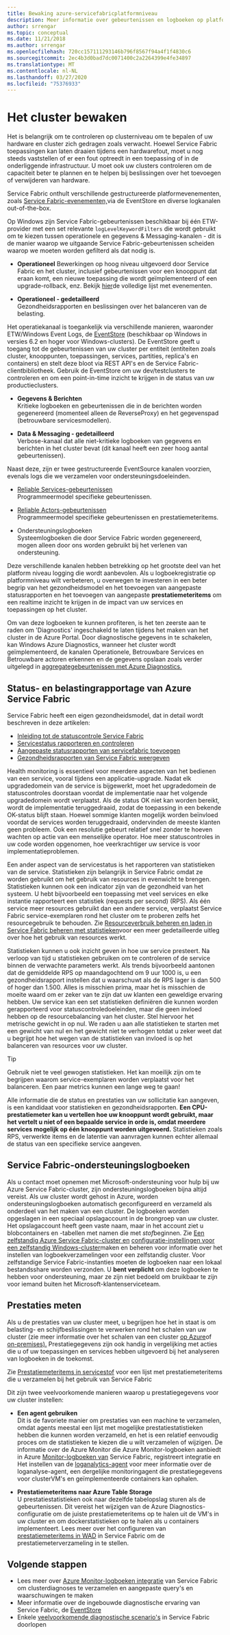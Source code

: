 ```yaml
---
title: Bewaking azure-servicefabricplatformniveau
description: Meer informatie over gebeurtenissen en logboeken op platformniveau die worden gebruikt om Azure Service Fabric-clusters te controleren en te diagnosticeren.
author: srrengar
ms.topic: conceptual
ms.date: 11/21/2018
ms.author: srrengar
ms.openlocfilehash: 720cc157111293146b796f8567f94a4f1f4830c6
ms.sourcegitcommit: 2ec4b3d0bad7dc0071400c2a2264399e4fe34897
ms.translationtype: MT
ms.contentlocale: nl-NL
ms.lasthandoff: 03/27/2020
ms.locfileid: "75376933"
---
```

# <a name="monitoring-the-cluster"></a>Het cluster bewaken

Het is belangrijk om te controleren op clusterniveau om te bepalen of uw hardware en cluster zich gedragen zoals verwacht. Hoewel Service Fabric toepassingen kan laten draaien tijdens een hardwarefout, moet u nog steeds vaststellen of er een fout optreedt in een toepassing of in de onderliggende infrastructuur. U moet ook uw clusters controleren om de capaciteit beter te plannen en te helpen bij beslissingen over het toevoegen of verwijderen van hardware.

Service Fabric onthult verschillende gestructureerde platformevenementen, zoals [Service Fabric-evenementen,](service-fabric-diagnostics-events.md)via de EventStore en diverse logkanalen out-of-the-box. 

Op Windows zijn Service Fabric-gebeurtenissen beschikbaar bij één ETW-provider met een set relevante `logLevelKeywordFilters` die wordt gebruikt om te kiezen tussen operationele en gegevens & Messaging-kanalen - dit is de manier waarop we uitgaande Service Fabric-gebeurtenissen scheiden waarop we moeten worden gefilterd als dat nodig is.

* **Operationeel** Bewerkingen op hoog niveau uitgevoerd door Service Fabric en het cluster, inclusief gebeurtenissen voor een knooppunt dat eraan komt, een nieuwe toepassing die wordt geïmplementeerd of een upgrade-rollback, enz. Bekijk [hier](service-fabric-diagnostics-event-generation-operational.md)de volledige lijst met evenementen.  

* **Operationeel - gedetailleerd**  
Gezondheidsrapporten en beslissingen over het balanceren van de belasting.

Het operatiekanaal is toegankelijk via verschillende manieren, waaronder ETW/Windows Event Logs, de [EventStore](service-fabric-diagnostics-eventstore.md) (beschikbaar op Windows in versies 6.2 en hoger voor Windows-clusters). De EventStore geeft u toegang tot de gebeurtenissen van uw cluster per entiteit (entiteiten zoals cluster, knooppunten, toepassingen, services, partities, replica's en containers) en stelt deze bloot via REST API's en de Service Fabric-clientbibliotheek. Gebruik de EventStore om uw dev/testclusters te controleren en om een point-in-time inzicht te krijgen in de status van uw productieclusters.

* **Gegevens & Berichten**  
Kritieke logboeken en gebeurtenissen die in de berichten worden gegenereerd (momenteel alleen de ReverseProxy) en het gegevenspad (betrouwbare servicesmodellen).

* **Data & Messaging - gedetailleerd**  
Verbose-kanaal dat alle niet-kritieke logboeken van gegevens en berichten in het cluster bevat (dit kanaal heeft een zeer hoog aantal gebeurtenissen).

Naast deze, zijn er twee gestructureerde EventSource kanalen voorzien, evenals logs die we verzamelen voor ondersteuningsdoeleinden.

* [Reliable Services-gebeurtenissen](service-fabric-reliable-services-diagnostics.md)  
Programmeermodel specifieke gebeurtenissen.

* [Reliable Actors-gebeurtenissen](service-fabric-reliable-actors-diagnostics.md)  
Programmeermodel specifieke gebeurtenissen en prestatiemeteritems.

* Ondersteuningslogboeken  
Systeemlogboeken die door Service Fabric worden gegenereerd, mogen alleen door ons worden gebruikt bij het verlenen van ondersteuning.

Deze verschillende kanalen hebben betrekking op het grootste deel van het platform niveau logging die wordt aanbevolen. Als u logboekregistratie op platformniveau wilt verbeteren, u overwegen te investeren in een beter begrip van het gezondheidsmodel en het toevoegen van aangepaste statusrapporten en het toevoegen van aangepaste **prestatiemeteritems** om een realtime inzicht te krijgen in de impact van uw services en toepassingen op het cluster.

Om van deze logboeken te kunnen profiteren, is het ten zeerste aan te raden om 'Diagnostics' ingeschakeld te laten tijdens het maken van het cluster in de Azure Portal. Door diagnostische gegevens in te schakelen, kan Windows Azure Diagnostics, wanneer het cluster wordt geïmplementeerd, de kanalen Operationele, Betrouwbare Services en Betrouwbare actoren erkennen en de gegevens opslaan zoals verder uitgelegd in [aggregategebeurtenissen met Azure Diagnostics.](service-fabric-diagnostics-event-aggregation-wad.md)

## <a name="azure-service-fabric-health-and-load-reporting"></a>Status- en belastingrapportage van Azure Service Fabric

Service Fabric heeft een eigen gezondheidsmodel, dat in detail wordt beschreven in deze artikelen:

- [Inleiding tot de statuscontrole Service Fabric](service-fabric-health-introduction.md)
- [Servicestatus rapporteren en controleren](service-fabric-diagnostics-how-to-report-and-check-service-health.md)
- [Aangepaste statusrapporten van servicefabric toevoegen](service-fabric-report-health.md)
- [Gezondheidsrapporten van Service Fabric weergeven](service-fabric-view-entities-aggregated-health.md)

Health monitoring is essentieel voor meerdere aspecten van het bedienen van een service, vooral tijdens een applicatie-upgrade. Nadat elk upgradedomein van de service is bijgewerkt, moet het upgradedomein de statuscontroles doorstaan voordat de implementatie naar het volgende upgradedomein wordt verplaatst. Als de status OK niet kan worden bereikt, wordt de implementatie teruggedraaid, zodat de toepassing in een bekende OK-status blijft staan. Hoewel sommige klanten mogelijk worden beïnvloed voordat de services worden teruggedraaid, ondervinden de meeste klanten geen probleem. Ook een resolutie gebeurt relatief snel zonder te hoeven wachten op actie van een menselijke operator. Hoe meer statuscontroles in uw code worden opgenomen, hoe veerkrachtiger uw service is voor implementatieproblemen.

Een ander aspect van de servicestatus is het rapporteren van statistieken van de service. Statistieken zijn belangrijk in Service Fabric omdat ze worden gebruikt om het gebruik van resources in evenwicht te brengen. Statistieken kunnen ook een indicator zijn van de gezondheid van het systeem. U hebt bijvoorbeeld een toepassing met veel services en elke instantie rapporteert een statistiek (requests per second) (RPS). Als één service meer resources gebruikt dan een andere service, verplaatst Service Fabric service-exemplaren rond het cluster om te proberen zelfs het resourcegebruik te behouden. Zie [Resourceverbruik beheren en laden in Service Fabric beheren met statistieken](service-fabric-cluster-resource-manager-metrics.md)voor een meer gedetailleerde uitleg over hoe het gebruik van resources werkt.

Statistieken kunnen u ook inzicht geven in hoe uw service presteert. Na verloop van tijd u statistieken gebruiken om te controleren of de service binnen de verwachte parameters werkt. Als trends bijvoorbeeld aantonen dat de gemiddelde RPS op maandagochtend om 9 uur 1000 is, u een gezondheidsrapport instellen dat u waarschuwt als de RPS lager is dan 500 of hoger dan 1.500. Alles is misschien prima, maar het is misschien de moeite waard om er zeker van te zijn dat uw klanten een geweldige ervaring hebben. Uw service kan een set statistieken definiëren die kunnen worden gerapporteerd voor statuscontroledoeleinden, maar die geen invloed hebben op de resourcebalancing van het cluster. Stel hiervoor het metrische gewicht in op nul. We raden u aan alle statistieken te starten met een gewicht van nul en het gewicht niet te verhogen totdat u zeker weet dat u begrijpt hoe het wegen van de statistieken van invloed is op het balanceren van resources voor uw cluster.

> [!TIP]
> Gebruik niet te veel gewogen statistieken. Het kan moeilijk zijn om te begrijpen waarom service-exemplaren worden verplaatst voor het balanceren. Een paar metrics kunnen een lange weg te gaan!

Alle informatie die de status en prestaties van uw sollicitatie kan aangeven, is een kandidaat voor statistieken en gezondheidsrapporten. **Een CPU-prestatiemeter kan u vertellen hoe uw knooppunt wordt gebruikt, maar het vertelt u niet of een bepaalde service in orde is, omdat meerdere services mogelijk op één knooppunt worden uitgevoerd.** Statistieken zoals RPS, verwerkte items en de latentie van aanvragen kunnen echter allemaal de status van een specifieke service aangeven.

## <a name="service-fabric-support-logs"></a>Service Fabric-ondersteuningslogboeken

Als u contact moet opnemen met Microsoft-ondersteuning voor hulp bij uw Azure Service Fabric-cluster, zijn ondersteuningslogboeken bijna altijd vereist. Als uw cluster wordt gehost in Azure, worden ondersteuningslogboeken automatisch geconfigureerd en verzameld als onderdeel van het maken van een cluster. De logboeken worden opgeslagen in een speciaal opslagaccount in de brongroep van uw cluster. Het opslagaccount heeft geen vaste naam, maar in het account ziet u blobcontainers en -tabellen met namen die met *stof*beginnen. Zie [Een zelfstandig Azure Service Fabric-cluster en](service-fabric-cluster-creation-for-windows-server.md) [configuratie-instellingen voor een zelfstandig Windows-cluster](service-fabric-cluster-manifest.md)maken en beheren voor informatie over het instellen van logboekverzamelingen voor een zelfstandig cluster. Voor zelfstandige Service Fabric-instanties moeten de logboeken naar een lokaal bestandsshare worden verzonden. U **bent verplicht** om deze logboeken te hebben voor ondersteuning, maar ze zijn niet bedoeld om bruikbaar te zijn voor iemand buiten het Microsoft-klantenserviceteam.

## <a name="measuring-performance"></a>Prestaties meten

Als u de prestaties van uw cluster meet, u begrijpen hoe het in staat is om belasting- en schijfbeslissingen te verwerken rond het schalen van uw cluster (zie meer informatie over het schalen van een cluster [op Azure](service-fabric-cluster-scale-up-down.md)of [on-premises).](service-fabric-cluster-windows-server-add-remove-nodes.md) Prestatiegegevens zijn ook handig in vergelijking met acties die u of uw toepassingen en services hebben uitgevoerd bij het analyseren van logboeken in de toekomst. 

Zie [Prestatiemeteritems in servicestof](service-fabric-diagnostics-event-generation-perf.md) voor een lijst met prestatiemeteritems die u verzamelen bij het gebruik van Service Fabric

Dit zijn twee veelvoorkomende manieren waarop u prestatiegegevens voor uw cluster instellen:

* **Een agent gebruiken**  
Dit is de favoriete manier om prestaties van een machine te verzamelen, omdat agents meestal een lijst met mogelijke prestatiestatistieken hebben die kunnen worden verzameld, en het is een relatief eenvoudig proces om de statistieken te kiezen die u wilt verzamelen of wijzigen. De informatie over de Azure Monitor die Azure Monitor-logboeken aanbiedt in Azure [Monitor-logboeken van](service-fabric-diagnostics-event-analysis-oms.md) Service Fabric, registreert integratie en Het instellen van de [loganalytics-agent](../log-analytics/log-analytics-windows-agent.md) voor meer informatie over de loganalyse-agent, een dergelijke monitoringagent die prestatiegegevens voor clusterVM's en geïmplementeerde containers kan ophalen.

* **Prestatiemeteritems naar Azure Table Storage**  
U prestatiestatistieken ook naar dezelfde tabelopslag sturen als de gebeurtenissen. Dit vereist het wijzigen van de Azure Diagnostics-configuratie om de juiste prestatiemeteritems op te halen uit de VM's in uw cluster en om dockerstatistieken op te halen als u containers implementeert. Lees meer over het configureren van [prestatiemeteritems in WAD](service-fabric-diagnostics-event-aggregation-wad.md) in Service Fabric om de prestatiemeterverzameling in te stellen.

## <a name="next-steps"></a>Volgende stappen

* Lees meer over [Azure Monitor-logboeken integratie](service-fabric-diagnostics-event-analysis-oms.md) van Service Fabric om clusterdiagnoses te verzamelen en aangepaste query's en waarschuwingen te maken
* Meer informatie over de ingebouwde diagnostische ervaring van Service Fabric, de [EventStore](service-fabric-diagnostics-eventstore.md)
* Enkele [veelvoorkomende diagnostische scenario's](service-fabric-diagnostics-common-scenarios.md) in Service Fabric doorlopen

